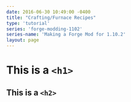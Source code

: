 ```yaml
---
date: 2016-06-30 10:49:00 -0400
title: "Crafting/Furnace Recipes"
type: 'tutorial'
series: 'forge-modding-1102'
series-name: 'Making a Forge Mod for 1.10.2'
layout: page
---
```


# This is a `<h1>`

## This is a `<h2>`
